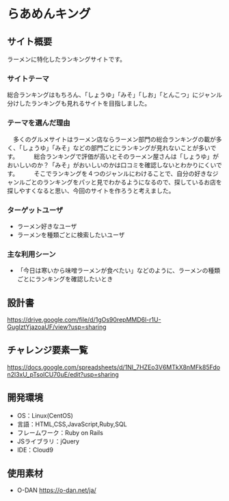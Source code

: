 # らあめんキング

## サイト概要
ラーメンに特化したランキングサイトです。

### サイトテーマ
総合ランキングはもちろん、「しょうゆ」「みそ」「しお」「とんこつ」にジャンル分けしたランキングも見れるサイトを目指しました。

### テーマを選んだ理由
　多くのグルメサイトはラーメン店ならラーメン部門の総合ランキングの載が多く、「しょうゆ」「みそ」などの部門ごとにランキングが見れないことが多いです。
　
　総合ランキングで評価が高いとそのラーメン屋さんは「しょうゆ」がおいしいのか？「みそ」がおいしいのかは口コミを確認しないとわかりにくいです。
　
　そこでランキングを４つのジャンルにわけることで、自分の好きなジャンルごとのランキングをパッと見でわかるようになるので、探しているお店を探しやすくなると思い、今回のサイトを作ろうと考えました。

### ターゲットユーザ
* ラーメン好きなユーザ
* ラーメンを種類ごとに検索したいユーザ

### 主な利用シーン
* 「今日は寒いから味噌ラーメンが食べたい」などのように、ラーメンの種類ごとにランキングを確認したいとき

## 設計書
https://drive.google.com/file/d/1gOs90repMMD6l-r1U-GugIztYjazoaUF/view?usp=sharing

## チャレンジ要素一覧
https://docs.google.com/spreadsheets/d/1NI_7HZEo3V6MTkX8nMFk85Fdon2l3xU_pTsolCU70uE/edit?usp=sharing

## 開発環境
- OS：Linux(CentOS)
- 言語：HTML,CSS,JavaScript,Ruby,SQL
- フレームワーク：Ruby on Rails
- JSライブラリ：jQuery
- IDE：Cloud9

## 使用素材
- O-DAN <https://o-dan.net/ja/>